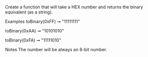 Create a function that will take a HEX number and returns the binary equivalent (as a string).

Examples
toBinary(0xFF) ➞ "11111111"

toBinary(0xAA) ➞ "10101010"

toBinary(0xFA) ➞ "11111010"

Notes
The number will be always an 8-bit number.